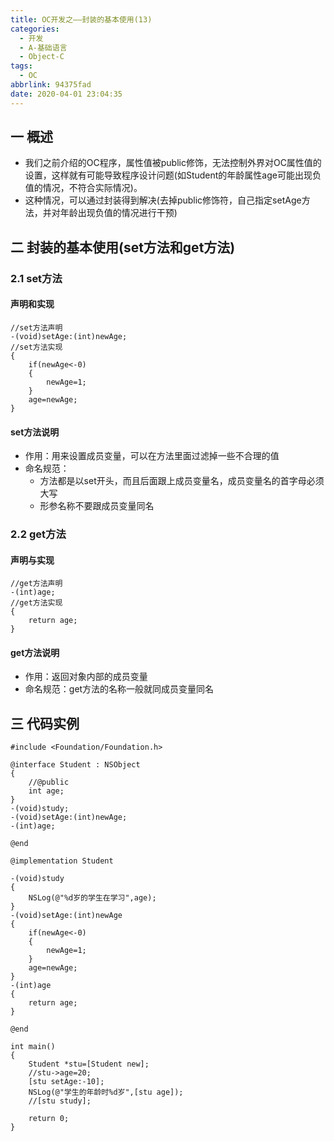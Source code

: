 ```yaml
---
title: OC开发之——封装的基本使用(13)
categories:
  - 开发
  - A-基础语言
  - Object-C
tags:
  - OC
abbrlink: 94375fad
date: 2020-04-01 23:04:35
---
```

## 一 概述

* 我们之前介绍的OC程序，属性值被public修饰，无法控制外界对OC属性值的设置，这样就有可能导致程序设计问题(如Student的年龄属性age可能出现负值的情况，不符合实际情况)。
* 这种情况，可以通过封装得到解决(去掉public修饰符，自己指定setAge方法，并对年龄出现负值的情况进行干预)

<!--more-->

## 二 封装的基本使用(set方法和get方法)

### 2.1 set方法

#### 声明和实现

```
//set方法声明
-(void)setAge:(int)newAge;
//set方法实现
{
    if(newAge<-0)
    {
        newAge=1;
    }
    age=newAge;
}
```

#### set方法说明

* 作用：用来设置成员变量，可以在方法里面过滤掉一些不合理的值
* 命名规范：
	 - 方法都是以set开头，而且后面跟上成员变量名，成员变量名的首字母必须大写
	 - 形参名称不要跟成员变量同名

### 2.2 get方法

#### 声明与实现

```
//get方法声明
-(int)age;
//get方法实现
{
    return age;
}
```

#### get方法说明

* 作用：返回对象内部的成员变量
* 命名规范：get方法的名称一般就同成员变量同名

## 三 代码实例

```
#include <Foundation/Foundation.h>

@interface Student : NSObject
{
    //@public
    int age;
}
-(void)study;
-(void)setAge:(int)newAge;
-(int)age;

@end

@implementation Student

-(void)study
{
    NSLog(@"%d岁的学生在学习",age);
}
-(void)setAge:(int)newAge
{
    if(newAge<-0)
    {
        newAge=1;
    }
    age=newAge;
}
-(int)age
{
    return age;
}

@end

int main()
{
    Student *stu=[Student new];
    //stu->age=20;
    [stu setAge:-10];
    NSLog(@"学生的年龄时%d岁",[stu age]);
    //[stu study];
    
    return 0;
}
```

